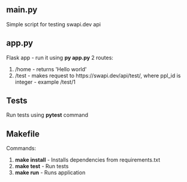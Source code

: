 <h2>main.py</h2>
Simple script for testing swapi.dev api

<h2>app.py</h2>
Flask app - run it using <strong>py app.py</strong>
2 routes:
<ol>
    <li>/home - returns 'Hello world'</li>
    <li>/test - makes request to https://swapi.dev/api/test/<ppl_id>, where ppl_id is integer - example /test/1</li>
</ol>


<h2>Tests</h2>
Run tests using <strong>pytest</strong> command

<h2>Makefile</h2>
Commands:
<ol>
    <li><strong> make install</strong> - Installs dependencies from requirements.txt</li>
    <li><strong> make test</strong> - Run tests</li>
    <li><strong> make run</strong> - Runs application</li>
</ol>
